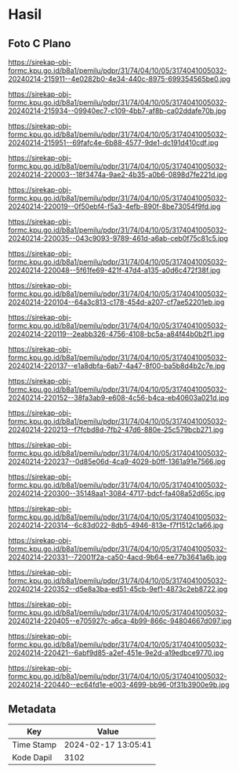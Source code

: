 # Hasil

## Foto C Plano

https://sirekap-obj-formc.kpu.go.id/b8a1/pemilu/pdpr/31/74/04/10/05/3174041005032-20240214-215911--4e0282b0-4e34-440c-8975-699354565be0.jpg

https://sirekap-obj-formc.kpu.go.id/b8a1/pemilu/pdpr/31/74/04/10/05/3174041005032-20240214-215934--09940ec7-c109-4bb7-af8b-ca02ddafe70b.jpg

https://sirekap-obj-formc.kpu.go.id/b8a1/pemilu/pdpr/31/74/04/10/05/3174041005032-20240214-215951--69fafc4e-6b88-4577-9de1-dc191d410cdf.jpg

https://sirekap-obj-formc.kpu.go.id/b8a1/pemilu/pdpr/31/74/04/10/05/3174041005032-20240214-220003--18f3474a-9ae2-4b35-a0b6-0898d7fe221d.jpg

https://sirekap-obj-formc.kpu.go.id/b8a1/pemilu/pdpr/31/74/04/10/05/3174041005032-20240214-220019--0f50ebf4-f5a3-4efb-890f-8be73054f9fd.jpg

https://sirekap-obj-formc.kpu.go.id/b8a1/pemilu/pdpr/31/74/04/10/05/3174041005032-20240214-220035--043c9093-9789-461d-a6ab-ceb0f75c81c5.jpg

https://sirekap-obj-formc.kpu.go.id/b8a1/pemilu/pdpr/31/74/04/10/05/3174041005032-20240214-220048--5f61fe69-421f-47d4-a135-a0d6c472f38f.jpg

https://sirekap-obj-formc.kpu.go.id/b8a1/pemilu/pdpr/31/74/04/10/05/3174041005032-20240214-220104--64a3c813-c178-454d-a207-cf7ae52201eb.jpg

https://sirekap-obj-formc.kpu.go.id/b8a1/pemilu/pdpr/31/74/04/10/05/3174041005032-20240214-220119--2eabb326-4756-4108-bc5a-a84f44b0b2f1.jpg

https://sirekap-obj-formc.kpu.go.id/b8a1/pemilu/pdpr/31/74/04/10/05/3174041005032-20240214-220137--e1a8dbfa-6ab7-4a47-8f00-ba5b8d4b2c7e.jpg

https://sirekap-obj-formc.kpu.go.id/b8a1/pemilu/pdpr/31/74/04/10/05/3174041005032-20240214-220152--38fa3ab9-e608-4c56-b4ca-eb40603a021d.jpg

https://sirekap-obj-formc.kpu.go.id/b8a1/pemilu/pdpr/31/74/04/10/05/3174041005032-20240214-220213--f7fcbd8d-7fb2-47d6-880e-25c579bcb271.jpg

https://sirekap-obj-formc.kpu.go.id/b8a1/pemilu/pdpr/31/74/04/10/05/3174041005032-20240214-220237--0d85e06d-4ca9-4029-b0ff-1361a91e7566.jpg

https://sirekap-obj-formc.kpu.go.id/b8a1/pemilu/pdpr/31/74/04/10/05/3174041005032-20240214-220300--35148aa1-3084-4717-bdcf-fa408a52d65c.jpg

https://sirekap-obj-formc.kpu.go.id/b8a1/pemilu/pdpr/31/74/04/10/05/3174041005032-20240214-220314--6c83d022-8db5-4946-813e-f7f1512c1a66.jpg

https://sirekap-obj-formc.kpu.go.id/b8a1/pemilu/pdpr/31/74/04/10/05/3174041005032-20240214-220331--72001f2a-ca50-4acd-9b64-ee77b3641a6b.jpg

https://sirekap-obj-formc.kpu.go.id/b8a1/pemilu/pdpr/31/74/04/10/05/3174041005032-20240214-220352--d5e8a3ba-ed51-45cb-9ef1-4873c2eb8722.jpg

https://sirekap-obj-formc.kpu.go.id/b8a1/pemilu/pdpr/31/74/04/10/05/3174041005032-20240214-220405--e705927c-a6ca-4b99-866c-94804667d097.jpg

https://sirekap-obj-formc.kpu.go.id/b8a1/pemilu/pdpr/31/74/04/10/05/3174041005032-20240214-220421--6abf9d85-a2ef-451e-9e2d-a19edbce9770.jpg

https://sirekap-obj-formc.kpu.go.id/b8a1/pemilu/pdpr/31/74/04/10/05/3174041005032-20240214-220440--ec64fd1e-e003-4699-bb96-0f31b3900e9b.jpg


## Metadata

| Key        | Value               |
| ---------- | ------------------- |
| Time Stamp | 2024-02-17 13:05:41 |
| Kode Dapil | 3102                |



